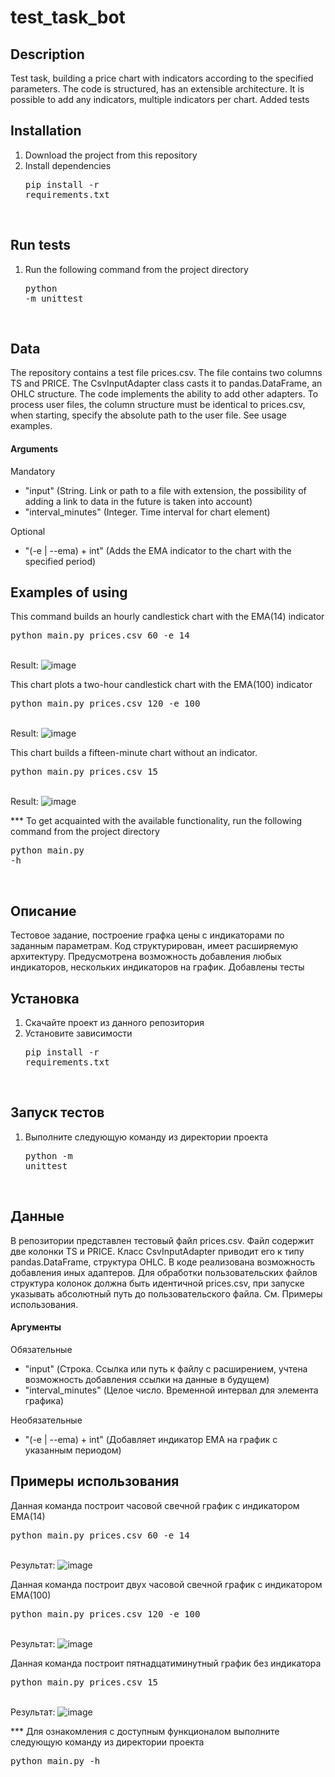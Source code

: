 # test_task_bot
## Description
Test task, building a price chart with indicators according to the specified parameters.
The code is structured, has an extensible architecture. It is possible to add any indicators,
multiple indicators per chart. Added tests
## Installation
1. Download the project from this repository
2. Install dependencies
<br><pre>pip install -r requirements.txt</pre><br>
## Run tests
1. Run the following command from the project directory
<br><pre>python -m unittest</pre><br>
## Data
The repository contains a test file prices.csv. The file contains two columns TS and PRICE.
The CsvInputAdapter class casts it to pandas.DataFrame, an OHLC structure. The code implements the ability to add other adapters.
To process user files, the column structure must be identical to prices.csv, when starting, specify the absolute path to the user file.
See usage examples.
#### Arguments
Mandatory
- "input" (String. Link or path to a file with extension, the possibility of adding a link to data in the future is taken into account)
- "interval_minutes" (Integer. Time interval for chart element)

Optional
- "(-e | --ema) + int" (Adds the EMA indicator to the chart with the specified period)
## Examples of using
This command builds an hourly candlestick chart with the EMA(14) indicator
<br><pre>python main.py prices.csv 60 -e 14</pre><br>
Result:
![image](https://github.com/Todvaa/test_task_bot/assets/109280151/0205609a-390a-476d-9a66-cccc0a799844)

This chart plots a two-hour candlestick chart with the EMA(100) indicator
<br><pre>python main.py prices.csv 120 -e 100</pre><br>
Result:
![image](https://github.com/Todvaa/test_task_bot/assets/109280151/bd867ef0-9b22-4ac4-95d4-1d9077955b89)

This chart builds a fifteen-minute chart without an indicator.
<br><pre>python main.py prices.csv 15</pre><br>
Result:
![image](https://github.com/Todvaa/test_task_bot/assets/109280151/61972126-ecb3-4dde-aaa6-de71a9668beb)

*** To get acquainted with the available functionality, run the following command from the project directory
<br><pre>python main.py -h</pre><br>

## Описание
Тестовое задание, построение графка цены с индикаторами по заданным параметрам. 
Код структурирован, имеет расширяемую архитектуру. Предусмотрена возможность добавления любых индикаторов,
нескольких индикаторов на график. Добавлены тесты
## Установка
1. Скачайте проект из данного репозитория
2. Установите зависимости
<br><pre>pip install -r requirements.txt</pre><br>
## Запуск тестов
1. Выполните следующую команду из директории проекта
<br><pre>python -m unittest</pre><br>
## Данные
В репозитории представлен тестовый файл prices.csv. Файл содержит две колонки TS и PRICE.
Класс CsvInputAdapter приводит его к типу pandas.DataFrame, структура OHLC. В коде реализована возможность добавления иных адаптеров.
Для обработки пользовательских файлов структура колонок должна быть идентичной prices.csv, при запуске указывать абсолютный путь до пользовательского файла.
См. Примеры использования. 
#### Аргументы
Обязательные
- "input" (Строка. Ссылка или путь к файлу с расширением, учтена возможность добавления ссылки на данные в будущем)
- "interval_minutes" (Целое число. Временной интервал для элемента графика)

Необязательные
- "(-e | --ema) + int" (Добавляет индикатор EMA на график с указанным периодом)

## Примеры использования
Данная команда построит часовой свечной график с индикатором EMA(14)
<br><pre>python main.py prices.csv 60 -e 14</pre><br>
Результат: 
![image](https://github.com/Todvaa/test_task_bot/assets/109280151/0205609a-390a-476d-9a66-cccc0a799844)

Данная команда построит двух часовой свечной график с индикатором EMA(100)
<br><pre>python main.py prices.csv 120 -e 100</pre><br>
Результат: 
![image](https://github.com/Todvaa/test_task_bot/assets/109280151/bd867ef0-9b22-4ac4-95d4-1d9077955b89)

Данная команда построит пятнадцатиминутный график без индикатора
<br><pre>python main.py prices.csv 15</pre><br>
Результат: 
![image](https://github.com/Todvaa/test_task_bot/assets/109280151/61972126-ecb3-4dde-aaa6-de71a9668beb)


*** Для ознакомления с доступным функционалом выполните следующую команду из директории проекта
<br><pre>python main.py -h</pre><br>
